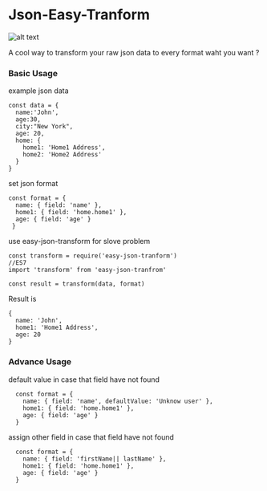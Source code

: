 # Json-Easy-Tranform
![alt text](https://travis-ci.org/nontachaiwebdev/Json-Easy-Tranform.svg?branch=master)

A cool way to transform your raw json data to every format waht you want ?

### Basic Usage
example json data
```
const data = {
  name:'John',
  age:30,
  city:"New York",
  age: 20,
  home: {
    home1: 'Home1 Address',
    home2: 'Home2 Address'
  }
}
```

set json format
```
const format = {
  name: { field: 'name' },
  home1: { field: 'home.home1' },
  age: { field: 'age' }
 }
```

use easy-json-transform for slove problem
```
const transform = require('easy-json-tranform')
//ES7
import 'transform' from 'easy-json-tranfrom'

const result = transform(data, format)
```

Result is
```
{
  name: 'John',
  home1: 'Home1 Address',
  age: 20
}
```
### Advance Usage

default value in case that field have not found
```
  const format = {
    name: { field: 'name', defaultValue: 'Unknow user' },
    home1: { field: 'home.home1' },
    age: { field: 'age' }
  }
```

assign other field in case that field have not found
```
  const format = {
    name: { field: 'firstName|| lastName' },
    home1: { field: 'home.home1' },
    age: { field: 'age' }
  }
```
